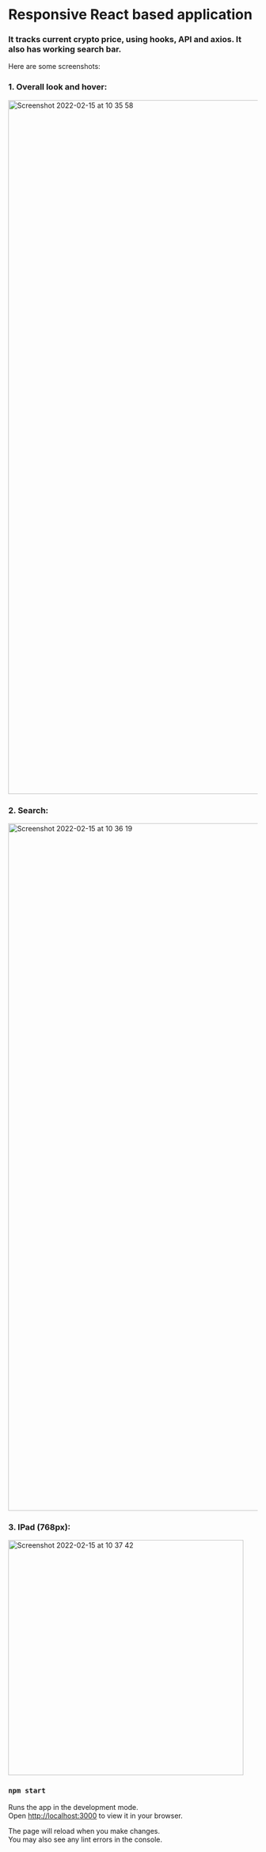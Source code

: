 # Responsive React based application

### It tracks current crypto price, using hooks, API and axios. It also has working search bar.

Here are some screenshots:

### 1. Overall look and hover:

<img width="1401" alt="Screenshot 2022-02-15 at 10 35 58" src="https://user-images.githubusercontent.com/88159970/154021515-53a2d21f-02a5-42f1-82de-e3f02f3a29d1.png">

### 2. Search:

<img width="1388" alt="Screenshot 2022-02-15 at 10 36 19" src="https://user-images.githubusercontent.com/88159970/154021543-59cfc393-8590-4474-b5a5-a0f6f56851c2.png">

### 3. IPad (768px):

<img width="475" alt="Screenshot 2022-02-15 at 10 37 42" src="https://user-images.githubusercontent.com/88159970/154021556-d0011d67-7c56-458a-91f9-7614fd89cd6b.png">



### `npm start`

Runs the app in the development mode.\
Open [http://localhost:3000](http://localhost:3000) to view it in your browser.

The page will reload when you make changes.\
You may also see any lint errors in the console.
